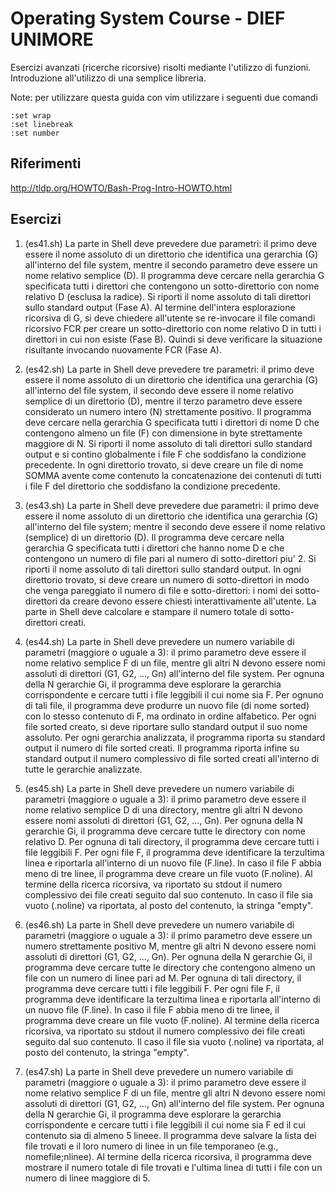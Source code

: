 # Operating System Course - DIEF UNIMORE #
Esercizi avanzati (ricerche ricorsive) risolti mediante l'utilizzo di funzioni. 
Introduzione all'utilizzo di una semplice libreria.

Note: per utilizzare questa guida con vim utilizzare i seguenti due comandi 
```
:set wrap 
:set linebreak
:set number
```

## Riferimenti ##
http://tldp.org/HOWTO/Bash-Prog-Intro-HOWTO.html

## Esercizi ##
01. (es41.sh) La parte in Shell deve prevedere due parametri: il primo deve essere il nome assoluto di un direttorio che identifica una gerarchia (G) all'interno del file system, mentre il secondo parametro deve essere un nome relativo semplice (D). Il programma deve cercare nella gerarchia G specificata tutti i direttori che contengono un sotto-direttorio con nome relativo D (esclusa la radice). Si riporti il nome assoluto di tali direttori sullo standard output (Fase A). Al termine dell'intera esplorazione ricorsiva di G, si deve chiedere all'utente se re-invocare il file comandi ricorsivo FCR per creare un sotto-direttorio con nome relativo D in tutti i direttori in cui  non esiste (Fase B). Quindi si deve verificare la situazione risultante invocando nuovamente FCR (Fase A). 

02. (es42.sh) La parte in Shell deve prevedere tre parametri: il primo deve essere il nome assoluto di un direttorio che identifica una gerarchia (G) all'interno del file system, il secondo deve essere il nome relativo semplice di un direttorio (D), mentre il terzo parametro deve essere considerato un numero intero (N) strettamente positivo. Il programma deve cercare nella gerarchia G specificata tutti i direttori di nome D che contengono almeno un file (F) con dimensione in byte strettamente maggiore di N. Si riporti il nome assoluto di tali direttori sullo standard output e si contino globalmente i file F che soddisfano la condizione precedente. In ogni direttorio trovato, si deve creare un file di nome SOMMA avente come contenuto la concatenazione dei contenuti di tutti i file F del direttorio che soddisfano la condizione precedente. 

03. (es43.sh) La parte in Shell deve prevedere due parametri: il primo deve essere il nome assoluto di un direttorio che identifica una gerarchia (G) all'interno del file system; mentre il secondo deve essere il nome relativo (semplice) di un direttorio (D). Il programma deve cercare nella gerarchia G specificata tutti i direttori che hanno nome D e che contengono un numero di file pari al numero di sotto-direttori piu' 2. Si riporti il nome assoluto di tali direttori sullo standard output. In ogni direttorio trovato, si deve creare un numero di sotto-direttori in modo che venga pareggiato il numero di file e sotto-direttori: i nomi dei sotto-direttori da creare devono essere chiesti interattivamente all'utente. La parte in Shell deve calcolare e stampare il numero totale di sotto-direttori creati.

04. (es44.sh) La parte in Shell deve prevedere un numero variabile di parametri (maggiore o uguale a 3): il primo parametro deve essere il nome relativo semplice F di un file, mentre gli altri N devono essere nomi assoluti di direttori (G1, G2, ..., Gn) all'interno del file system. Per ognuna della N gerarchie Gi, il programma deve esplorare la gerarchia corrispondente e cercare tutti i file leggibili il cui nome sia F. Per ognuno di tali file, il programma deve produrre un nuovo file (di nome sorted) con lo stesso contenuto di F, ma ordinato in ordine alfabetico. Per ogni file sorted creato, si deve riportare sullo standard output il suo nome assoluto. Per ogni gerarchia analizzata, il programma riporta su standard output il numero di file sorted creati. Il programma riporta infine su standard output il numero complessivo di file sorted creati all'interno di tutte le gerarchie analizzate.

05. (es45.sh) La parte in Shell deve prevedere un numero variabile di parametri (maggiore o uguale a 3): il primo parametro deve essere il nome relativo semplice D di una directory, mentre gli altri N devono essere nomi assoluti di direttori (G1, G2, ..., Gn). Per ognuna della N gerarchie Gi, il programma deve cercare tutte le directory con nome relativo D. Per ognuna di tali directory, il programma deve cercare tutti i file leggibili F. Per ogni file F, il programma deve identificare la terzultima linea e riportarla all'interno di un nuovo file (F.line). In caso il file F abbia meno di tre linee, il programma deve creare un file vuoto (F.noline). Al termine della ricerca ricorsiva, va riportato su stdout il numero complessivo dei file creati seguito dal suo contenuto. In caso il file sia vuoto (.noline) va riportata, al posto del contenuto, la stringa "empty".

06. (es46.sh) La parte in Shell deve prevedere un numero variabile di parametri (maggiore o uguale a 3): il primo parametro deve essere un numero strettamente positivo M, mentre gli altri N devono essere nomi assoluti di direttori (G1, G2, ..., Gn). Per ognuna della N gerarchie Gi, il programma deve cercare tutte le directory che contengono almeno un file con un numero di linee pari ad M. Per ognuna di tali directory, il programma deve cercare tutti i file leggibili F. Per ogni file F, il programma deve identificare la terzultima linea e riportarla all'interno di un nuovo file (F.line). In caso il file F abbia meno di tre linee, il programma deve creare un file vuoto (F.noline). Al termine della ricerca ricorsiva, va riportato su stdout il numero complessivo dei file creati seguito dal suo contenuto. Il caso il file sia vuoto (.noline) va riportata, al posto del contenuto, la stringa "empty". 

07. (es47.sh) La parte in Shell deve prevedere un numero variabile di parametri (maggiore o uguale a 3): il primo parametro deve essere il nome relativo semplice F di un file, mentre gli altri N devono essere nomi assoluti di direttori (G1, G2, ..., Gn) all'interno del file system. Per ognuna della N gerarchie Gi, il programma deve esplorare la gerarchia corrispondente e cercare tutti i file leggibili il cui nome sia F ed il cui contenuto sia di almeno 5 lineee. Il programma deve salvare la lista dei file trovati e il loro numero di linee in un file temporaneo (e.g., nomefile;nlinee). Al termine della ricerca ricorsiva, il programma deve mostrare il numero totale di file trovati e l'ultima linea di tutti i file con un numero di linee maggiore di 5.
